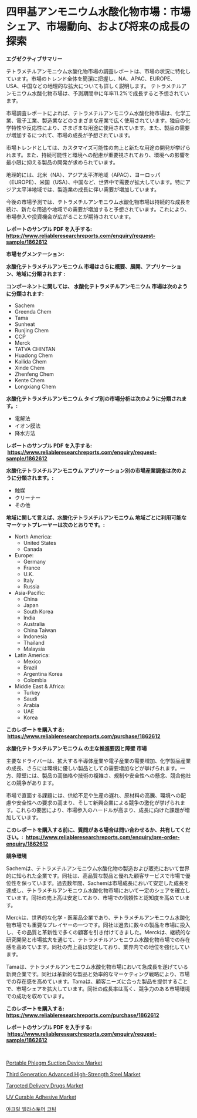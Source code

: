 <p><h1>四甲基アンモニウム水酸化物市場：市場シェア、市場動向、および将来の成長の探索</h1></p><p><strong>エグゼクティブサマリー</strong></p>
<p><p>テトラメチルアンモニウム水酸化物市場の調査レポートは、市場の状況に特化しています。市場のトレンド全体を簡潔に把握し、NA、APAC、EUROPE、USA、中国などの地理的な拡大についても詳しく説明します。 テトラメチルアンモニウム水酸化物市場は、予測期間中に年率11.2%で成長すると予想されています。</p><p>市場調査レポートによれば、テトラメチルアンモニウム水酸化物市場は、化学工業、電子工業、製造業などのさまざまな産業で広く使用されています。独自の化学特性や反応性により、さまざまな用途に使用されています。また、製品の需要が増加するにつれて、市場の成長が予想されています。</p><p>市場トレンドとしては、カスタマイズ可能性の向上と新たな用途の開発が挙げられます。また、持続可能性と環境への配慮が重要視されており、環境への影響を最小限に抑える製品の開発が求められています。</p><p>地理的には、北米（NA）、アジア太平洋地域（APAC）、ヨーロッパ（EUROPE）、米国（USA）、中国など、世界中で需要が拡大しています。特にアジア太平洋地域では、製造業の成長に伴い需要が増加しています。</p><p>今後の市場予測では、テトラメチルアンモニウム水酸化物市場は持続的な成長を続け、新たな用途や地域での需要が増加すると予想されています。これにより、市場参入や投資機会が広がることが期待されています。</p></p>
<p><strong>レポートのサンプル PDF を入手する: <a href="https://www.reliableresearchreports.com/enquiry/request-sample/1862612">https://www.reliableresearchreports.com/enquiry/request-sample/1862612</a></strong></p>
<p><strong>市場セグメンテーション:</strong></p>
<p><strong> 水酸化テトラメチルアンモニウム 市場はさらに概要、展開、アプリケーション、地域に分類されます :</strong></p>
<p><strong>コンポーネントに関しては、 水酸化テトラメチルアンモニウム 市場は次のように分類されます: &nbsp;</strong></p>
<p><ul><li>Sachem</li><li>Greenda Chem</li><li>Tama</li><li>Sunheat</li><li>Runjing Chem</li><li>CCP</li><li>Merck</li><li>TATVA CHINTAN</li><li>Huadong Chem</li><li>Kailida Chem</li><li>Xinde Chem</li><li>Zhenfeng Chem</li><li>Kente Chem</li><li>Longxiang Chem</li></ul></p>
<p><strong> 水酸化テトラメチルアンモニウム タイプ別の市場分析は次のように分類されます。:</strong></p>
<p><ul><li>電解法</li><li>イオン膜法</li><li>降水方法</li></ul></p>
<p><strong>レポートのサンプル PDF を入手する: &nbsp;<a href="https://www.reliableresearchreports.com/enquiry/request-sample/1862612">https://www.reliableresearchreports.com/enquiry/request-sample/1862612</a></strong></p>
<p><strong> 水酸化テトラメチルアンモニウム アプリケーション別の市場産業調査は次のように分類されます。:</strong></p>
<p><ul><li>触媒</li><li>クリーナー</li><li>その他</li></ul></p>
<p><strong>地域に関して言えば、水酸化テトラメチルアンモニウム 地域ごとに利用可能なマーケットプレーヤーは次のとおりです。:</strong></p>
<p><ul>
    <li>
        North America:
        <ul>
            <li>United States</li>
            <li>Canada</li>
        </ul>
    </li>
    <li>
        Europe:
        <ul>
            <li>Germany</li>
            <li>France</li>
            <li>U.K.</li>
            <li>Italy</li>
            <li>Russia</li>
        </ul>
    </li>
    <li>
        Asia-Pacific:
        <ul>
            <li>China</li>
            <li>Japan</li>
            <li>South Korea</li>
            <li>India</li>
            <li>Australia</li>
            <li>China Taiwan</li>
            <li>Indonesia</li>
            <li>Thailand</li>
            <li>Malaysia</li>
        </ul>
    </li>
    <li>
        Latin America:
        <ul>
            <li>Mexico</li>
            <li>Brazil</li>
            <li>Argentina Korea</li>
            <li>Colombia</li>
        </ul>
    </li>
    <li>
        Middle East & Africa:
        <ul>
            <li>Turkey</li>
            <li>Saudi</li>
            <li>Arabia</li>
            <li>UAE</li>
            <li>Korea</li>
        </ul>
    </li>
    </ul></p>
<p><strong>このレポートを購入する: &nbsp;<a href="https://www.reliableresearchreports.com/purchase/1862612">https://www.reliableresearchreports.com/purchase/1862612</a></strong></p>
<p><strong>水酸化テトラメチルアンモニウム の主な推進要因と障壁 市場</strong></p>
<p><p>主要なドライバーは、拡大する半導体産業や電子産業の需要増加、化学製品産業の成長、さらには環境に優しい製品としての需要増加などが挙げられます。一方、障壁には、製品の高価格や技術の複雑さ、規制や安全性への懸念、競合他社との競争があります。</p><p>市場で直面する課題には、供給不足や生産の遅れ、原材料の高騰、環境への配慮や安全性への要求の高まり、そして新興企業による競争の激化が挙げられます。これらの要因により、市場参入のハードルが高まり、成長に向けた課題が増加しています。</p></p>
<p><strong>このレポートを購入する前に、質問がある場合は問い合わせるか、共有してください。:&nbsp; <a href="https://www.reliableresearchreports.com/enquiry/pre-order-enquiry/1862612">https://www.reliableresearchreports.com/enquiry/pre-order-enquiry/1862612</a></strong></p>
<p><strong>競争環境</strong></p>
<p><p>Sachemは、テトラメチルアンモニウム水酸化物の製造および販売において世界的に知られた企業です。同社は、高品質な製品と優れた顧客サービスで市場で優位性を保っています。過去数年間、Sachemは市場成長において安定した成長を達成し、テトラメチルアンモニウム水酸化物市場において一定のシェアを確立しています。同社の売上高は安定しており、市場での信頼性と認知度を高めています。</p><p>Merckは、世界的な化学・医薬品企業であり、テトラメチルアンモニウム水酸化物市場でも重要なプレイヤーの一つです。同社は過去に数々の製品を市場に投入し、その品質と革新性で多くの顧客を引き付けてきました。Merckは、継続的な研究開発と市場拡大を通じて、テトラメチルアンモニウム水酸化物市場での存在感を高めています。同社の売上高は安定しており、業界内での地位を強化しています。</p><p>Tamaは、テトラメチルアンモニウム水酸化物市場において急成長を遂げている新興企業です。同社は革新的な製品と効率的なマーケティング戦略により、市場での存在感を高めています。Tamaは、顧客ニーズに合った製品を提供することで、市場シェアを拡大しています。同社の成長率は高く、競争力のある市場環境での成功を収めています。</p></p>
<p><strong>このレポートを購入する: &nbsp; <a href="https://www.reliableresearchreports.com/purchase/1862612">https://www.reliableresearchreports.com/purchase/1862612</a></strong></p>
<p><strong>レポートのサンプル PDF を入手する: &nbsp;<a href="https://www.reliableresearchreports.com/enquiry/request-sample/1862612">https://www.reliableresearchreports.com/enquiry/request-sample/1862612</a></strong><strong></strong></p>
<p>&nbsp;</p>
<p><p><a href="https://issuu.com/reportprime-2/docs/portable-phlegm-suction-device-market-size-2030.pp">Portable Phlegm Suction Device Market</a></p><p><a href="https://meowing-canidae-761.notion.site/Third-Generation-Advanced-High-Strength-Steel-Market-Offers-Provide-Insightful-Data-for-the-Time-Per-dc06d2eff4f24718a2b87888e699a0da">Third Generation Advanced High-Strength Steel Market</a></p><p><a href="https://sudsy-motorcycle-bbc.notion.site/Targeted-Delivery-Drugs-Market-Size-Growing-and-Forecasted-for-period-from-2024-2031-and-provides--1e70e941d89d4d2eb5e5259dabad512d">Targeted Delivery Drugs Market</a></p><p><a href="https://github.com/gulaimolin/Market-Research-Report-List-3/blob/main/uv-curable-adhesive-market.md">UV Curable Adhesive Market</a></p><p><a href="https://github.com/vs019sa3m8x/Market-Research-Report-List-1/blob/main/3798910191779.md">아크릴 엘라스토머 코팅</a></p></p>